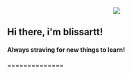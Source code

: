 
<div id="header" align="center">
  <img src="/home/superos/Pictures/ladro_di_cuori_user.png"/>
</div>



## Hi there, i'm blissartt!
#### Always straving for new things to learn!
==============


<!--
**blissartt/blissartt** is a ✨ _special_ ✨ repository because its `README.md` (this file) appears on your GitHub profile.
-->
